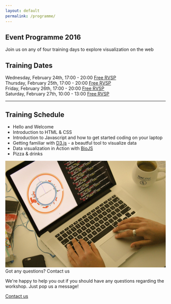 ```yaml
---
layout: default
permalink: /programme/
---
```

<section class="blue lighten-3">
  <div class="container">
    <div class="row">
      <div class="uppercase col s12 white-text">
          <h1>Event Programme 2016</h1>
      </div>
    </div>
  </div>
</section>
<section class="blue lighten-3 white-text">
	<div class="container">
		<div class="row">
			<div class="col s12">
				<p class="subheader">Join us on any of four training days to explore
				visualization on the web</p>
			</div>
		</div>
	</div>
</section>
<section class="container">
  <article>
    <div class="row">
      <div class="col s12">
        <h2>Training Dates</h2>
          <div class="row">
            <div class="col s12 m6">
              Wednesday, February 24th, 17:00 - 20:00 <a class="btn tertiary-bg uppercase right" href="#" target="_blank">Free RVSP</a>
            </div>
          </div>
          <div class="row">
            <div class="col s12 m6">
              Thursday, February 25th, 17:00 - 20:00 <a class="btn tertiary-bg uppercase right" href="#" target="_blank">Free RVSP</a>
            </div>
          </div>
          <div class="row">
            <div class="col s12 m6">
              Friday, February 26th, 17:00 - 20:00 <a class="btn tertiary-bg uppercase right" href="#" target="_blank">Free RVSP</a>
            </div>
          </div>
          <div class="row">
            <div class="col s12 m6">
              Saturday, February 27th, 10:00 - 13:00 <a class="btn tertiary-bg uppercase right" href="#" target="_blank">Free RVSP</a>
            </div>
          </div>
        </ul>
      </div>
    </div>
    <hr/>
    <section class="padded">
    <div class="row">
      <div class="col s12 m8">
        <h2>Training Schedule</h2>
        <ul>
          <li class="mt-1">Hello and Welcome</li>
          <li class="mt-1">Introduction to HTML &amp; CSS</li>
          <li class="mt-1">Introduction to Javascript and how to get started coding on your laptop</li>
          <li class="mt-1">Getting familiar with <a href="http://d3js.org/" target="dthree">D3.js</a> - a beautful tool to visualize data</li>
          <li class="mt-1">Data visualization in Action with <a href="http://www.biojs.net" target="biojs">BioJS</a></li>
          <li class="mt-1">Pizza &amp; drinks</li>
        </ul>
      </div>
      <div class="col s12 m4">
          <div class="card blue lighten-3">
            <div class="card-image">
              <img src="/media/contact-us.jpg"/>
              <span class="card-title primary-color">Got any questions? Contact us</span>
            </div>
            <div class="card-content">
              <p class="white-text">We're happy to help you out if you should have any questions regarding the workshop. 
              Just pop us a message!</p>
            </div>
            <div class="card-action">
              <a href="/contact">Contact us</a>
            </div>
          </div>
      </div>
    </div>
    </section>
  </article>
</section>
